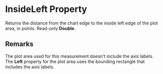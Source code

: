 
# InsideLeft Property

Returns the distance from the chart edge to the inside left edge of the plot area, in points. Read-only  **Double**.


## Remarks

The plot area used for this measurement doesn't include the axis labels. The  **Left** property for the plot area uses the bounding rectangle that includes the axis labels.

